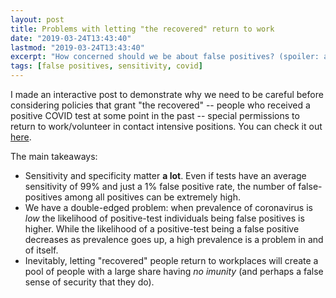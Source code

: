 ```yaml
---
layout: post
title: Problems with letting "the recovered" return to work
date: "2019-03-24T13:43:40"
lastmod: "2019-03-24T13:43:40"
excerpt: "How concerned should we be about false positives? (spoiler: a lot)"
tags: [false positives, sensitivity, covid]
---
```


I made an interactive post to demonstrate why we need to be careful before considering policies that grant "the recovered" -- people who received a positive COVID test at some point in the past -- special permissions to return to work/volunteer in contact intensive positions. You can check it out [here](https://keithbarnatchez.shinyapps.io/covid_testing/).

The main takeaways:
- Sensitivity and specificity matter **a lot**. Even if tests have an average sensitivity of 99% and just a 1% false positive rate, the number of false-positives among all positives can be extremely high.
- We have a double-edged problem: when prevalence of coronavirus is *low* the likelihood of positive-test individuals being false positives is higher. While the likelihood of a positive-test being a false positive decreases as prevalence goes up, a high prevalence is a problem in and of itself. 
- Inevitably, letting "recovered" people return to workplaces will create a pool of people with a large share having *no imunity* (and perhaps a false sense of security that they do). 



